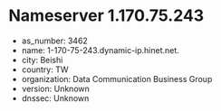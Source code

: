 # Nameserver 1.170.75.243

* as_number: 3462
* name: 1-170-75-243.dynamic-ip.hinet.net.
* city: Beishi
* country: TW
* organization: Data Communication Business Group
* version: Unknown
* dnssec: Unknown
